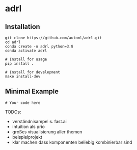 # adrl



## Installation
```
git clone https://github.com/automl/adrl.git
cd adrl
conda create -n adrl python=3.8
conda activate adrl

# Install for usage
pip install .

# Install for development
make install-dev
```

## Minimal Example

```
# Your code here
```

TODOs:
- verständnisampel s. fast.ai
- intuition als prio
- großes visualisierung aller themen
- beispielprojekt
- klar machen dass komponenten beliebig kombinierbar sind